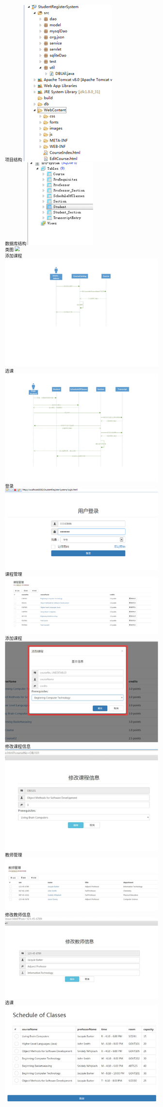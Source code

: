 <html>
    <body>
    项目结构
        <img src="截图/项目结构.PNG" /><br>
    数据库结构
        <img src="截图/数据库结构.PNG" /><br>
    类图
    <img src="截图/类图.jpg" /><br>
    添加课程
     <img src="截图/添加课程.jpg" /><br>
    选课
      <img src="截图/选课.jpg" /><br>
    登录
     <img src="截图/登录.PNG" /><br>
    课程管理
     <img src="截图/课程管理.PNG" /><br>
    添加课程
     <img src="截图/添加课程.PNG" /><br>
    修改课程信息
     <img src="截图/修改课程信息.PNG" /><br>
    教师管理
     <img src="截图/教师管理.PNG" /><br>
    修改教师信息
     <img src="截图/修改教师信息.PNG" /><br>
     选课
      <img src="截图/选课.PNG" /><br>
 </body>
</html>
